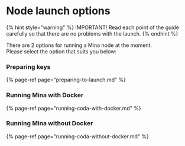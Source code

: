 # Node launch options

{% hint style="warning" %}
IMPORTANT! Read each point of the guide carefully so that there are no problems with the launch.
{% endhint %}

There are 2 options for running a Mina node at the moment.   
Please select the option that suits you below:

### Preparing keys

{% page-ref page="preparing-to-launch.md" %}

### Running Mina with Docker

{% page-ref page="running-coda-with-docker.md" %}

### Running Mina without Docker

{% page-ref page="running-coda-without-docker.md" %}



